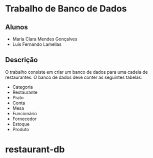 # Trabalho de Banco de Dados

## Alunos
- Maria Clara Mendes Gonçalves
- Luís Fernando Lamellas

## Descrição

O trabalho consiste em criar um banco de dados para uma cadeia de restaurantes. O banco de dados deve conter as seguintes tabelas:

- Categoria
- Restaurante
- Prato
- Conta
- Mesa
- Funcionário 
- Fornecedor
- Estoque
- Produto
# restaurant-db
